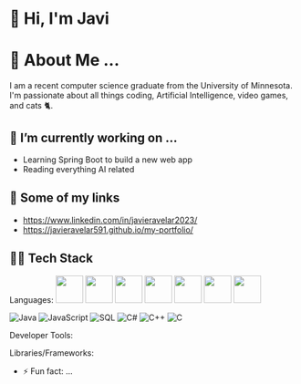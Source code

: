 # 👋 Hi, I'm Javi

# 💬 About Me ...
I am a recent computer science graduate from the University of Minnesota. I'm passionate about all things coding, Artificial Intelligence, video games, and cats 🐈.

## 🔭 I’m currently working on ...
- Learning Spring Boot to build a new web app
- Reading everything AI related

## 🔗 Some of my links
* https://www.linkedin.com/in/javieravelar2023/
* https://javieravelar591.github.io/my-portfolio/

## 👨‍💻 Tech Stack
Languages: 
<img src="https://user-images.githubusercontent.com/25181517/183423507-c056a6f9-1ba8-4312-a350-19bcbc5a8697.png" width="48" />
<img src="https://user-images.githubusercontent.com/25181517/117447155-6a868a00-af3d-11eb-9cfe-245df15c9f3f.png)" width="48" />
<img src="(https://user-images.githubusercontent.com/25181517/117447155-6a868a00-af3d-11eb-9cfe-245df15c9f3f.png)" width="48" />
<img src="(https://user-images.githubusercontent.com/25181517/183896128-ec99105a-ec1a-4d85-b08b-1aa1620b2046.png)" width="48" />
<img src="(https://user-images.githubusercontent.com/25181517/121405384-444d7300-c95d-11eb-959f-913020d3bf90.png)" width="48" />
<img src="(https://user-images.githubusercontent.com/25181517/192106073-90fffafe-3562-4ff9-a37e-c77a2da0ff58.png)" width="48" />
<img src="(https://user-images.githubusercontent.com/25181517/192106070-46255bcf-65e6-4c6b-a296-bf8d0d8fb2a7.png)" width="48" />

![Java]()
![JavaScript](https://user-images.githubusercontent.com/25181517/117447155-6a868a00-af3d-11eb-9cfe-245df15c9f3f.png)
![SQL](https://user-images.githubusercontent.com/25181517/183896128-ec99105a-ec1a-4d85-b08b-1aa1620b2046.png)
![C#](https://user-images.githubusercontent.com/25181517/121405384-444d7300-c95d-11eb-959f-913020d3bf90.png)
![C++](https://user-images.githubusercontent.com/25181517/192106073-90fffafe-3562-4ff9-a37e-c77a2da0ff58.png)
![C](https://user-images.githubusercontent.com/25181517/192106070-46255bcf-65e6-4c6b-a296-bf8d0d8fb2a7.png)


Developer Tools: 


Libraries/Frameworks: 

- ⚡ Fun fact: ...
